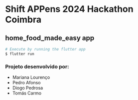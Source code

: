 # Shift APPens 2024 Hackathon Coimbra
## home_food_made_easy app
```bash
# Execute by running the flutter app
$ flutter run
```

### Projeto desenvolvido por: 
- Mariana Lourenço
- Pedro Afonso
- Diogo Pedrosa
- Tomás Carmo
